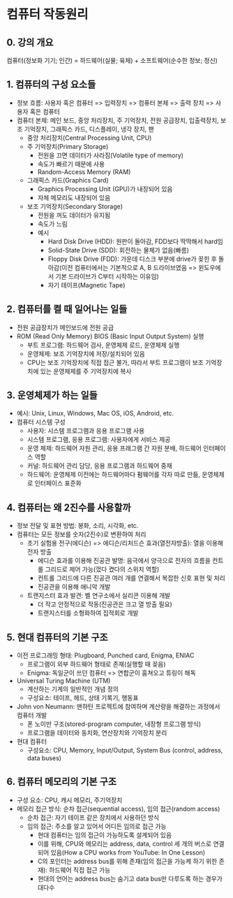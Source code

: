 # 컴퓨터 작동원리
## 0. 강의 개요
컴퓨터(정보화 기기; 인간) = 하드웨어(실물; 육체) + 소프트웨어(순수한 정보; 정신)

## 1. 컴퓨터의 구성 요소들
- 정보 흐름: 사용자 혹은 컴퓨터 => 입력장치 => 컴퓨터 본체 => 출력 장치 => 사용자 혹은 컴퓨터
- 컴퓨터 본체: 메인 보드, 중앙 처리장치, 주 기억장치, 전원 공급장치, 입출력장치, 보조 기억장치, 그래픽스 카드, 디스플레이, 냉각 장치, 팬
  - 중앙 처리장치(Central Processing Unit, CPU)
  - 주 기억장치(Primary Storage)
    - 전원을 끄면 데이터가 사라짐(Volatile type of memory)
    - 속도가 빠르기 때문에 사용
    - Random-Access Memory (RAM)
  - 그래픽스 카드(Graphics Card)
    - Graphics Processing Unit (GPU)가 내장되어 있음
    - 자체 메모리도 내장되어 있음
  - 보조 기억장치(Secondary Storage)
    - 전원을 꺼도 데이터가 유지됨
    - 속도가 느림
    - 예시
      - Hard Disk Drive (HDD): 원판이 돌아감, FDD보다 딱딱해서 hard임
      - Solid-State Drive (SDD): 회전하는 물체가 없음(빠름)
      - Floppy Disk Drive (FDD): 가운데 디스크 부분에 drive가 꽂힌 후 돌아감(이전 컴퓨터에서는 기본적으로 A, B 드라이브였음 => 윈도우에서 기본 드라이브가 C부터 시작하는 이유임)
      - 자기 테이프(Magnetic Tape)

## 2. 컴퓨터를 켤 때 일어나는 일들
- 전원 공급장치가 메인보드에 전원 공급
- ROM (Read Only Memory) BIOS (Basic Input Output System) 실행
  - 부트 프로그램: 하드웨어 검사, 운영체제 로드, 운영체제 실행
  - 운영체제: 보조 기억장치에 저장/설치되어 있음
  - CPU는 보조 기억장치에 직접 접근 불가, 따라서 부트 프로그램이 보조 기억장치에 있는 운영체제를 주 기억장치에 복사

## 3. 운영체제가 하는 일들
- 예시: Unix, Linux, Windows, Mac OS, iOS, Android, etc.
- 컴퓨터 시스템 구성
  - 사용자: 시스템 프로그램과 응용 프로그램 사용
  - 시스템 프로그램, 응용 프로그램: 사용자에게 서비스 제공
  - 운영 체제: 하드웨어 자원 관리, 응용 프래그램 간 자원 분배, 하드웨어 인터페이스 역할
  - 커널: 하드웨어 관리 담당, 응용 프로그램과 하드웨어 중재
  - 하드웨어: 운영체제 이전에는 하드웨어마다 펌웨어를 각자 따로 만듦, 운영체제로 인터페이스 표준화

## 4. 컴퓨터는 왜 2진수를 사용할까
- 정보 전달 및 표현 방법: 봉화, 소리, 시각화, etc.
- 컴퓨터는 모든 정보를 숫자(2진수)로 변환하여 처리
  - 초기 실험용 전구(에디슨) => 에디슨/리처드슨 효과(열전자방출): 열을 이용해 전자 방출
    - 에디슨 효과를 이용해 진공관 발명: 음극에서 양극으로 전자의 흐름을 컨트롤 그리드로 제어 가능(껐다 켰다의 스위치 역할)
    - 컨트롤 그리드에 다른 진공관 여러 개를 연결해서 복잡한 신호 표현 및 처리
    - 진공관을 이용해 애니악 개발
  - 트랜지스터 효과 발견: 벨 연구소에서 실리콘 이용해 개발
    - 더 작고 안정적으로 작동(진공관은 크고 열 방출 필요)
    - 트랜지스터를 소형화하여 집적회로 개발

## 5. 현대 컴퓨터의 기본 구조
- 이전 프로그래밍 형태: Plugboard, Punched card, Enigma, ENIAC
  - 프로그램이 외부 하드웨어 형태로 존재(실행할 때 꽂음)
  - Enigma: 독일군이 쓰던 컴퓨터 => 연합군이 훔쳐오고 튜링이 해독
- Universal Turing Machine (UTM)
  - 계산하는 기계의 일반적인 개념 정의
  - 구성요소: 테이프, 헤드, 상태 기록기, 행동표
- John von Neumann: 맨하탄 프로젝트에 참여하며 계산량을 해결하는 과정에서 컴퓨터 개발
  - 폰 노이만 구조(stored-program computer, 내장형 프로그램 방식)
  - 프로그램을 데이터와 동치화, 연산장치와 기억장치 분리
- 현대 컴퓨터
  - 구성요소: CPU, Memory, Input/Output, System Bus (control, address, data buses)

## 6. 컴퓨터 메모리의 기본 구조
- 구성 요소: CPU, 캐시 메모리, 주기억장치
- 메모리 접근 방식: 순차 접근(sequential access), 임의 접근(random access)
  - 순차 접근: 자기 테이프 같은 장치에서 사용하던 방식
  - 임의 접근: 주소를 알고 있어서 어디든 임의로 접근 가능
    - 현대 컴퓨터는 임의 접근이 가능하도록 설계되어 있음
    - 이를 위해, CPU와 메모리는 address, data, control 세 개의 버스로 연결되어 있음(How a CPU works from YouTube: In One Lesson)
    - C의 포인터는 address bus를 위해 존재(임의 접근을 가능케 하기 위한 존재): 하드웨어 직접 접근 가능
    - 현대의 언어는 address bus는 숨기고 data bus만 다루도록 하는 경우가 대다수